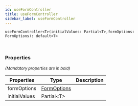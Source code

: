 ```yaml
---
id: useFormController
title: useFormController
sidebar_label: useFormController
---
```


```tsx
useFormController<T>(initialValues: Partial<T>,formOptions: FormOptions): default<T>
```
<br/>



### Properties

<font size="2"><i>(Mandatory properties are in bold)</i></font>

| Properties | Type | Description |
| --------- | ---- | ----------- |
| formOptions | [FormOptions](/framework-api/interfaces/FormOptions.md) |  |
| initialValues | Partial<T\> |  |
